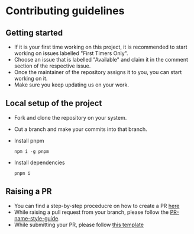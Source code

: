 # Contributing guidelines

## Getting started

- If it is your first time working on this project, it is recommended to start working on issues labelled "First Timers Only".
- Choose an issue that is labelled "Available" and claim it in the comment section of the respective issue.
- Once the maintainer of the repository assigns it to you, you can start working on it.
- Make sure you keep updating us on your work.

## Local setup of the project

- Fork and clone the repository on your system.
- Cut a branch and make your commits into that branch.
- Install pnpm

  ```
  npm i -g pnpm
  ```

- Install dependencies

  ```
  pnpm i
  ```

## Raising a PR

- You can find a step-by-step proceducre on how to create a PR [here](https://github.com/OpenLake/Cross-Platform-Activity-Tracker/wiki/A-step-by-step-procedure-for-creating-a-PR)
- While raising a pull request from your branch, please follow the [PR-name-style-guide](https://github.com/OpenLake/Cross-Platform-Activity-Tracker/wiki/PR-name-style-guide).
- While submitting your PR, please follow [this template](https://github.com/OpenLake/Cross-Platform-Activity-Tracker/blob/main/.github/PULL_REQUEST_TEMPLATE.md)
